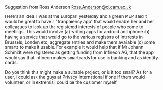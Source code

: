 Suggestion from Ross Anderson <Ross.Anderson@cl.cam.ac.uk>

Here's an idea. I was at the Europarl yesterday and a green MEP said it
would be great to have a "tranparency app" that would enable her and her
colleagues to look up the registered interests of people who come to
meetings. This would involve (a) writing apps for android and iphone (b)
having a service that would go to the various registers of interests in
Brussels, London etc, aggregate entries and make them available (c) some
smarts to make it usable. For example it would help that if Mr Johann
Schmidt were registered as getting funding from Infineon AG, that the
app would say that Infineon makes smartcards for use in banking and as
identity cards.

Do you think this might make a suitable project, or is it too small? As
for a user, I could ask the guys at Privacy International if one if them
would volunteer, or in extremis I could be the customer myself